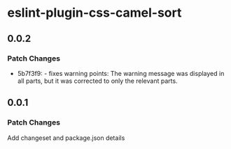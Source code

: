 # eslint-plugin-css-camel-sort

## 0.0.2

### Patch Changes

- 5b7f3f9: - fixes warning points: The warning message was displayed in all parts, but it was corrected to only the relevant parts.

## 0.0.1

### Patch Changes

Add changeset and package.json details
